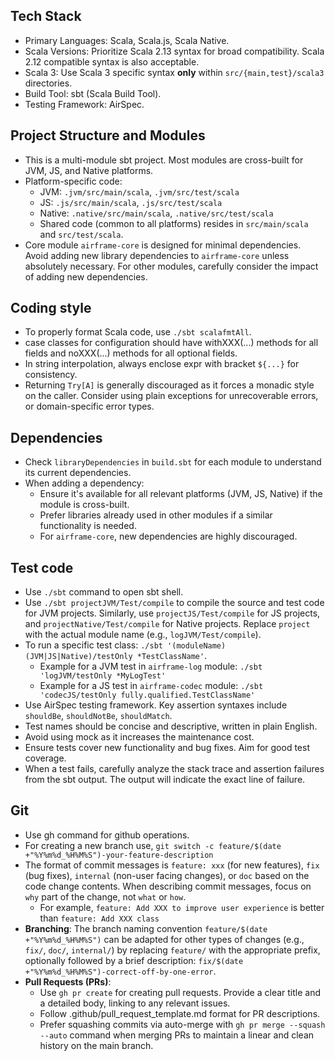 ## Tech Stack

- Primary Languages: Scala, Scala.js, Scala Native.
- Scala Versions: Prioritize Scala 2.13 syntax for broad compatibility. Scala 2.12 compatible syntax is also acceptable.
- Scala 3: Use Scala 3 specific syntax **only** within `src/{main,test}/scala3` directories.
- Build Tool: sbt (Scala Build Tool).
- Testing Framework: AirSpec.

## Project Structure and Modules

- This is a multi-module sbt project. Most modules are cross-built for JVM, JS, and Native platforms.
- Platform-specific code:
    - JVM: `.jvm/src/main/scala`, `.jvm/src/test/scala`
    - JS: `.js/src/main/scala`, `.js/src/test/scala`
    - Native: `.native/src/main/scala`, `.native/src/test/scala`
    - Shared code (common to all platforms) resides in `src/main/scala` and `src/test/scala`.
- Core module `airframe-core` is designed for minimal dependencies. Avoid adding new library dependencies to `airframe-core` unless absolutely necessary. For other modules, carefully consider the impact of adding new dependencies.

## Coding style

- To properly format Scala code, use `./sbt scalafmtAll`.
- case classes for configuration should have withXXX(...) methods for all fields and noXXX(...) methods for all optional fields.
- In string interpolation, always enclose expr with bracket `${...}` for consistency.
- Returning `Try[A]` is generally discouraged as it forces a monadic style on the caller. Consider using plain exceptions for unrecoverable errors, or domain-specific error types.

## Dependencies

- Check `libraryDependencies` in `build.sbt` for each module to understand its current dependencies.
- When adding a dependency:
    - Ensure it's available for all relevant platforms (JVM, JS, Native) if the module is cross-built.
    - Prefer libraries already used in other modules if a similar functionality is needed.
    - For `airframe-core`, new dependencies are highly discouraged.

## Test code

- Use `./sbt` command to open sbt shell.
- Use `./sbt projectJVM/Test/compile` to compile the source and test code for JVM projects. Similarly, use `projectJS/Test/compile` for JS projects, and `projectNative/Test/compile` for Native projects. Replace `project` with the actual module name (e.g., `logJVM/Test/compile`).
- To run a specific test class: `./sbt '(moduleName)(JVM|JS|Native)/testOnly *TestClassName'`.
    - Example for a JVM test in `airframe-log` module: `./sbt 'logJVM/testOnly *MyLogTest'`
    - Example for a JS test in `airframe-codec` module: `./sbt 'codecJS/testOnly fully.qualified.TestClassName'`
- Use AirSpec testing framework. Key assertion syntaxes include `shouldBe`, `shouldNotBe`, `shouldMatch`.
- Test names should be concise and descriptive, written in plain English.
- Avoid using mock as it increases the maintenance cost.
- Ensure tests cover new functionality and bug fixes. Aim for good test coverage.
- When a test fails, carefully analyze the stack trace and assertion failures from the sbt output. The output will indicate the exact line of failure.

## Git

- Use gh command for github operations.
- For creating a new branch use, `git switch -c feature/$(date +"%Y%m%d_%H%M%S")-your-feature-description`
- The format of commit messages is `feature: xxx` (for new features), `fix` (bug fixes), `internal` (non-user facing changes), or `doc` based on the code change contents. When describing commit messages, focus on `why` part of the change, not `what` or `how`.
  - For example, `feature: Add XXX to improve user experience` is better than `feature: Add XXX class`
- **Branching**: The branch naming convention `feature/$(date +"%Y%m%d_%H%M%S")` can be adapted for other types of changes (e.g., `fix/`, `doc/`, `internal/`) by replacing `feature/` with the appropriate prefix, optionally followed by a brief description: `fix/$(date +"%Y%m%d_%H%M%S")-correct-off-by-one-error`.
- **Pull Requests (PRs)**:
    - Use `gh pr create` for creating pull requests. Provide a clear title and a detailed body, linking to any relevant issues.
    - Follow .github/pull_request_template.md format for PR descriptions.
    - Prefer squashing commits via auto-merge with `gh pr merge --squash --auto` command when merging PRs to maintain a linear and clean history on the main branch.
